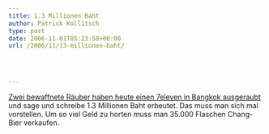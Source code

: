 ```yaml
---
title: 1.3 Millionen Baht
author: Patrick Kollitsch
type: post
date: 2006-11-01T05:23:58+00:00
url: /2006/11/13-millionen-baht/




---
```

[Zwei bewaffnete Räuber haben heute einen 7eleven in Bangkok ausgeraubt][1] und sage und schreibe 1.3 Millionen Baht erbeutet. Das muss man sich mal vorstellen. Um so viel Geld zu horten muss man 35.000 Flaschen Chang-Bier verkaufen.

 [1]: http://www.nationmultimedia.com/breakingnews/read.php?newsid=30017725